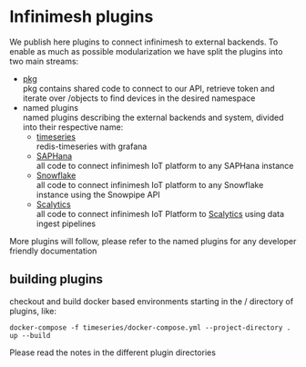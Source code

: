 # Infinimesh plugins
We publish here plugins to connect infinimesh to external backends. To enable as much as possible modularization we have split the plugins into two main streams:  
* [pkg](pkg)  
pkg contains shared code to connect to our API, retrieve token and iterate over /objects to find devices in the desired namespace  
* named plugins  
named plugins describing the external backends and system, divided into their respective name:  
   * [timeseries](timeseries)  
   redis-timeseries with grafana  
   * [SAPHana](SAPHana)  
   all code to connect infinimesh IoT platform to any SAPHana instance
   * [Snowflake](Snowflake)  
   all code to connect infinimesh IoT platform to any Snowflake instance using the Snowpipe API  
   * [Scalytics](Scalytics)  
   all code to connect infinimesh IoT Platform to [Scalytics](scalytics.io) using data ingest pipelines
  
More plugins will follow, please refer to the named plugins for any developer friendly documentation  
  
## building plugins
checkout and build docker based environments starting in the / directory of plugins, like:  
```
docker-compose -f timeseries/docker-compose.yml --project-directory . up --build
```
Please read the notes in the different plugin directories
